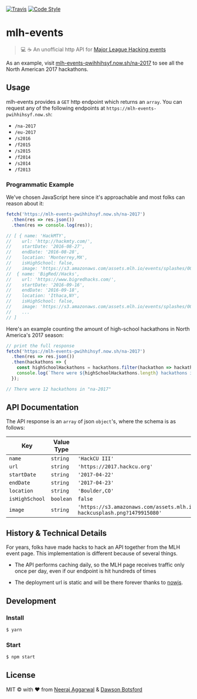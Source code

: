 [![Travis](https://img.shields.io/travis/n3a9/mlh-events.svg)]()
[![Code Style](https://img.shields.io/badge/code_style-XO-5ed9c7.svg)]()

# mlh-events

> 💻 ☕️ An unofficial http API for [Major League Hacking events](https://mlh.io/seasons/na-2017/events)

As an example, visit [mlh-events-pwihhihsyf.now.sh/na-2017](https://mlh-events-pwihhihsyf.now.sh/na-2017) to see all the North American 2017 hackathons.

## Usage

mlh-events provides a `GET` http endpoint which returns an `array`. You can request any of the following endpoints at `https://mlh-events-pwihhihsyf.now.sh`:

* `/na-2017`
* `/eu-2017`
* `/s2016`
* `/f2015`
* `/s2015`
* `/f2014`
* `/s2014`
* `/f2013`

### Programmatic Example

We've chosen JavaScript here since it's approachable and most folks can reason about it:

```js
fetch('https://mlh-events-pwihhihsyf.now.sh/na-2017')
  .then(res => res.json())
  .then(res => console.log(res));

// [ { name: 'HackMTY',
//    url: 'http://hackmty.com/',
//    startDate: '2016-08-27',
//    endDate: '2016-08-28',
//    location: 'Monterrey,MX',
//    isHighSchool: false,
//    image: 'https://s3.amazonaws.com/assets.mlh.io/events/splashes/000/000/392/thumb/930adc5ed398-hackmtyMLH_300x300.png?1467906271' },
//  { name: 'BigRed//Hacks',
//    url: 'https://www.bigredhacks.com/',
//    startDate: '2016-09-16',
//    endDate: '2016-09-18',
//    location: 'Ithaca,NY',
//    isHighSchool: false,
//    image: 'https://s3.amazonaws.com/assets.mlh.io/events/splashes/000/000/398/thumb/1367a835fd31-mlh_splash_page.png?1469112017' },
//    ...
// ]
```

Here's an example counting the amount of high-school hackathons in North America's 2017 season:
```js
// print the full response
fetch('https://mlh-events-pwihhihsyf.now.sh/na-2017')
  .then(res => res.json())
  .then(hackathons => {
    const highSchoolHackathons = hackathons.filter(hackathon => hackathon.isHighSchool);
    console.log(`There were ${highSchoolHackathons.length} hackathons in "na-2017"`);
  });

// There were 12 hackathons in "na-2017"
```

## API Documentation

The API response is an `array` of json `object`'s, where the schema is as follows:

| Key | Value Type             | Example|
|-----|------------------------|------------|
| `name` | `string`            |`'HackCU III'`
| `url` | `string`             |`'https://2017.hackcu.org'`
| `startDate` | `string`            |`'2017-04-22'`
| `endDate` | `string`            |`'2017-04-23'`
| `location` | `string`        |`'Boulder,CO'`
| `isHighSchool` | `boolean`   |`false`
| `image` | `string`            |`'https://s3.amazonaws.com/assets.mlh.io/events/splashes/000/000/543/thumb/70991d078d30-hackcusplash.png?1479915080'`

## History & Technical Details

For years, folks have made hacks to hack an API together from the MLH event page. This implementation is different because of several things.

* The API performs caching daily, so the MLH page receives traffic only once per day, even if our endpoint is hit hundreds of times

* The deployment url is static and will be there forever thanks to [nowjs](https://zeit.co/now).

<!--todo add more bullets here-->

## Development

### Install

```sh
$ yarn
```

### Start

```sh
$ npm start
```

## License

MIT © with ❤️ from [Neeraj Aggarwal](http://neerajaggarwal.com/) & [Dawson Botsford](https://dawsbot.com)
